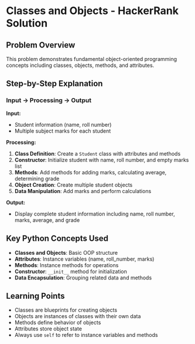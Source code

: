 # Classes and Objects - HackerRank Solution

## Problem Overview
This problem demonstrates fundamental object-oriented programming concepts including classes, objects, methods, and attributes.

## Step-by-Step Explanation

### Input → Processing → Output

**Input:**
- Student information (name, roll number)
- Multiple subject marks for each student

**Processing:**
1. **Class Definition**: Create a `Student` class with attributes and methods
2. **Constructor**: Initialize student with name, roll number, and empty marks list
3. **Methods**: Add methods for adding marks, calculating average, determining grade
4. **Object Creation**: Create multiple student objects
5. **Data Manipulation**: Add marks and perform calculations

**Output:**
- Display complete student information including name, roll number, marks, average, and grade

## Key Python Concepts Used
- **Classes and Objects**: Basic OOP structure
- **Attributes**: Instance variables (name, roll_number, marks)
- **Methods**: Instance methods for operations
- **Constructor**: `__init__` method for initialization
- **Data Encapsulation**: Grouping related data and methods

## Learning Points
- Classes are blueprints for creating objects
- Objects are instances of classes with their own data
- Methods define behavior of objects
- Attributes store object state
- Always use `self` to refer to instance variables and methods
